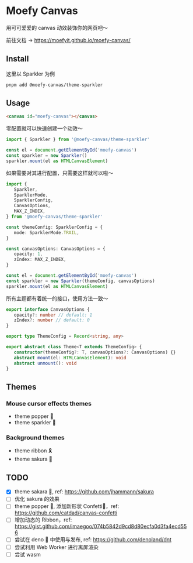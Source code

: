 # Moefy Canvas

用可可爱爱的 canvas 动效装饰你的网页吧～

前往文档 -> <https://moefyit.github.io/moefy-canvas/>

## Install

这里以 Sparkler 为例

```bash
pnpm add @moefy-canvas/theme-sparkler
```

## Usage

```html
<canvas id="moefy-canvas"></canvas>
```

零配置就可以快速创建一个动效～

```ts
import { Sparkler } from '@moefy-canvas/theme-sparkler'

const el = document.getElementById('moefy-canvas')
const sparkler = new Sparkler()
sparkler.mount(el as HTMLCanvasElement)
```

如果需要对其进行配置，只需要这样就可以啦～

```ts
import {
   Sparkler,
   SparklerMode,
   SparklerConfig,
   CanvasOptions,
   MAX_Z_INDEX,
} from '@moefy-canvas/theme-sparkler'

const themeConfig: SparklerConfig = {
   mode: SparklerMode.TRAIL,
}

const canvasOptions: CanvasOptions = {
   opacity: 1,
   zIndex: MAX_Z_INDEX,
}

const el = document.getElementById('moefy-canvas')
const sparkler = new Sparkler(themeConfig, canvasOptions)
sparkler.mount(el as HTMLCanvasElement)
```

所有主题都有着统一的接口，使用方法一致～

```ts
export interface CanvasOptions {
   opacity?: number // default: 1
   zIndex?: number // default: 0
}

export type ThemeConfig = Record<string, any>

export abstract class Theme<T extends ThemeConfig> {
   constructor(themeConfig?: T, canvasOptions?: CanvasOptions) {}
   abstract mount(el: HTMLCanvasElement): void
   abstract unmount(): void
}
```

## Themes

### Mouse cursor effects themes

-  theme popper :tada:
-  theme sparkler :sparkler:

### Background themes

-  theme ribbon :reminder_ribbon:
-  theme sakura :cherry_blossom:

## TODO

-  [x] theme sakara :cherry_blossom:, ref: <https://github.com/jhammann/sakura>
-  [ ] 优化 sakura 的效果
-  [ ] theme popper :tada:, 添加新形状 Confetti🎊，ref: <https://github.com/catdad/canvas-confetti>
-  [ ] 增加动态的 Ribbon，ref: <https://gist.github.com/imaegoo/074b5842d9cd8d80ecfa0d3fa4ecd556>
-  [ ] 尝试在 deno 🦕 中使用与发布, ref: <https://github.com/denoland/dnt>
-  [ ] 尝试利用 Web Worker 进行离屏渲染
-  [ ] 尝试 wasm
